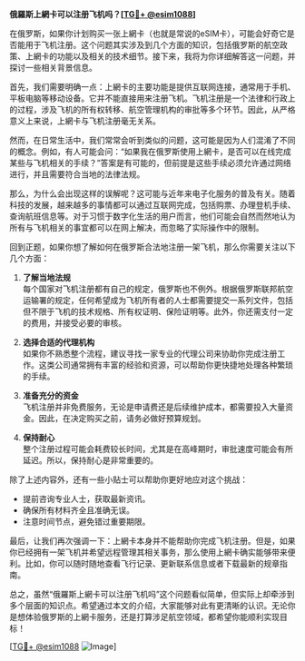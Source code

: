 **俄羅斯上網卡可以注册飞机吗？[[TG💪+ @esim1088](https://t.me/s/esim1088)]**

在俄罗斯，如果你计划购买一张上網卡（也就是常说的eSIM卡），可能会好奇它是否能用于飞机注册。这个问题其实涉及到几个方面的知识，包括俄罗斯的航空政策、上網卡的功能以及相关的技术细节。接下来，我将为你详细解答这一问题，并探讨一些相关背景信息。

首先，我们需要明确一点：上網卡的主要功能是提供互联网连接，通常用于手机、平板电脑等移动设备。它并不能直接用来注册飞机。飞机注册是一个法律和行政上的过程，涉及飞机的所有权转移、航空管理机构的审批等多个环节。因此，从严格意义上来说，上網卡与飞机注册毫无关系。

然而，在日常生活中，我们常常会听到类似的问题，这可能是因为人们混淆了不同的概念。例如，有人可能会问：“如果我在俄罗斯使用上網卡，是否可以在线完成某些与飞机相关的手续？”答案是有可能的，但前提是这些手续必须允许通过网络进行，并且需要符合当地的法律法规。

那么，为什么会出现这样的误解呢？这可能与近年来电子化服务的普及有关。随着科技的发展，越来越多的事情都可以通过互联网完成，包括购票、办理登机手续、查询航班信息等。对于习惯于数字化生活的用户而言，他们可能会自然而然地认为所有与飞机相关的事宜都可以在网上解决，而忽略了实际操作中的限制。

回到正题，如果你想了解如何在俄罗斯合法地注册一架飞机，那么你需要关注以下几个方面：

1. **了解当地法规**  
   每个国家对飞机注册都有自己的规定，俄罗斯也不例外。根据俄罗斯联邦航空运输署的规定，任何希望成为飞机所有者的人士都需要提交一系列文件，包括但不限于飞机的技术规格、所有权证明、保险证明等。此外，你还需支付一定的费用，并接受必要的审核。

2. **选择合适的代理机构**  
   如果你不熟悉整个流程，建议寻找一家专业的代理公司来协助你完成注册工作。这类公司通常拥有丰富的经验和资源，可以帮助你更快捷地处理各种繁琐的手续。

3. **准备充分的资金**  
   飞机注册并非免费服务，无论是申请费还是后续维护成本，都需要投入大量资金。因此，在决定购买之前，请务必做好预算规划。

4. **保持耐心**  
   整个注册过程可能会耗费较长时间，尤其是在高峰期时，审批速度可能会有所延迟。所以，保持耐心是非常重要的。

除了上述内容外，还有一些小贴士可以帮助你更好地应对这个挑战：

- 提前咨询专业人士，获取最新资讯。
- 确保所有材料齐全且准确无误。
- 注意时间节点，避免错过重要期限。

最后，让我们再次强调一下：上網卡本身并不能帮助你完成飞机注册。但是，如果你已经拥有一架飞机并希望远程管理其相关事务，那么使用上網卡确实能够带来便利。比如，你可以随时随地查看飞行记录、更新联系信息或者下载最新的规章指南。

总之，虽然“俄羅斯上網卡可以注册飞机吗”这个问题看似简单，但实际上却牵涉到多个层面的知识点。希望通过本文的介绍，大家能够对此有更清晰的认识。无论你是想体验俄罗斯的上網卡服务，还是打算涉足航空领域，都希望你能顺利实现目标！

[[TG💪+ @esim1088](https://t.me/s/esim1088) ![Image](https://i.postimg.cc/4NQfJmqS/Snipaste-2025-05-13-00-14-12.png)]